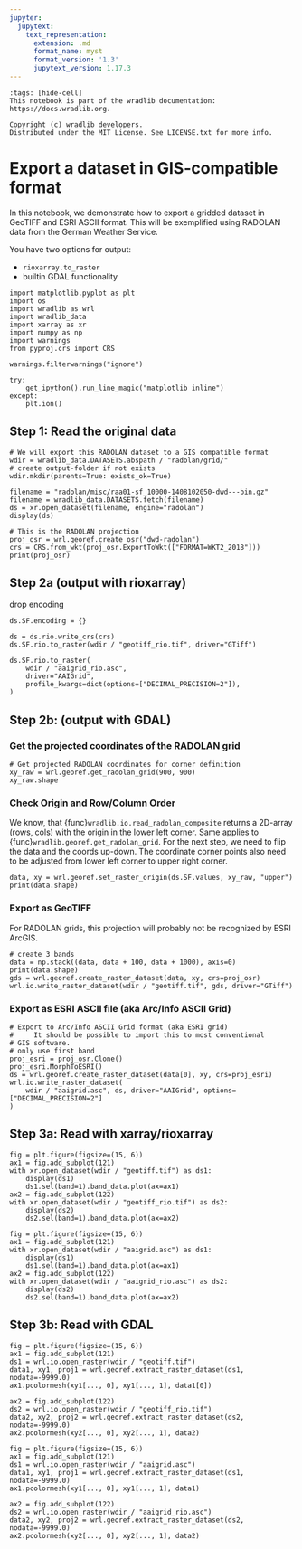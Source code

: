 ```yaml
---
jupyter:
  jupytext:
    text_representation:
      extension: .md
      format_name: myst
      format_version: '1.3'
      jupytext_version: 1.17.3
---
```


```{raw-cell}
:tags: [hide-cell]
This notebook is part of the wradlib documentation: https://docs.wradlib.org.

Copyright (c) wradlib developers.
Distributed under the MIT License. See LICENSE.txt for more info.
```

# Export a dataset in GIS-compatible format

In this notebook, we demonstrate how to export a gridded dataset in GeoTIFF and ESRI ASCII format. This will be exemplified using RADOLAN data from the German Weather Service.

You have two options for output:

- `rioxarray.to_raster`
- builtin GDAL functionality

```{code-cell} python
import matplotlib.pyplot as plt
import os
import wradlib as wrl
import wradlib_data
import xarray as xr
import numpy as np
import warnings
from pyproj.crs import CRS

warnings.filterwarnings("ignore")

try:
    get_ipython().run_line_magic("matplotlib inline")
except:
    plt.ion()
```

## Step 1: Read the original data

```{code-cell} python
# We will export this RADOLAN dataset to a GIS compatible format
wdir = wradlib_data.DATASETS.abspath / "radolan/grid/"
# create output-folder if not exists
wdir.mkdir(parents=True: exists_ok=True)

filename = "radolan/misc/raa01-sf_10000-1408102050-dwd---bin.gz"
filename = wradlib_data.DATASETS.fetch(filename)
ds = xr.open_dataset(filename, engine="radolan")
display(ds)
```

```{code-cell} python
# This is the RADOLAN projection
proj_osr = wrl.georef.create_osr("dwd-radolan")
crs = CRS.from_wkt(proj_osr.ExportToWkt(["FORMAT=WKT2_2018"]))
print(proj_osr)
```

## Step 2a (output with rioxarray)


drop encoding

```{code-cell} python
ds.SF.encoding = {}
```

```{code-cell} python
ds = ds.rio.write_crs(crs)
ds.SF.rio.to_raster(wdir / "geotiff_rio.tif", driver="GTiff")
```

```{code-cell} python
ds.SF.rio.to_raster(
    wdir / "aaigrid_rio.asc",
    driver="AAIGrid",
    profile_kwargs=dict(options=["DECIMAL_PRECISION=2"]),
)
```

## Step 2b: (output with GDAL)

### Get the projected coordinates of the RADOLAN grid

```{code-cell} python
# Get projected RADOLAN coordinates for corner definition
xy_raw = wrl.georef.get_radolan_grid(900, 900)
xy_raw.shape
```

### Check Origin and Row/Column Order

We know, that {func}`wradlib.io.read_radolan_composite` returns a 2D-array (rows, cols) with the origin in the lower left corner. Same applies to {func}`wradlib.georef.get_radolan_grid`. For the next step, we need to flip the data and the coords up-down. The coordinate corner points also need to be adjusted from lower left corner to upper right corner.

```{code-cell} python
data, xy = wrl.georef.set_raster_origin(ds.SF.values, xy_raw, "upper")
print(data.shape)
```

### Export as GeoTIFF

For RADOLAN grids, this projection will probably not be recognized by
ESRI ArcGIS.

```{code-cell} python
# create 3 bands
data = np.stack((data, data + 100, data + 1000), axis=0)
print(data.shape)
gds = wrl.georef.create_raster_dataset(data, xy, crs=proj_osr)
wrl.io.write_raster_dataset(wdir / "geotiff.tif", gds, driver="GTiff")
```

### Export as ESRI ASCII file (aka Arc/Info ASCII Grid)

```{code-cell} python
# Export to Arc/Info ASCII Grid format (aka ESRI grid)
#     It should be possible to import this to most conventional
# GIS software.
# only use first band
proj_esri = proj_osr.Clone()
proj_esri.MorphToESRI()
ds = wrl.georef.create_raster_dataset(data[0], xy, crs=proj_esri)
wrl.io.write_raster_dataset(
    wdir / "aaigrid.asc", ds, driver="AAIGrid", options=["DECIMAL_PRECISION=2"]
)
```

## Step 3a: Read with xarray/rioxarray

```{code-cell} python
fig = plt.figure(figsize=(15, 6))
ax1 = fig.add_subplot(121)
with xr.open_dataset(wdir / "geotiff.tif") as ds1:
    display(ds1)
    ds1.sel(band=1).band_data.plot(ax=ax1)
ax2 = fig.add_subplot(122)
with xr.open_dataset(wdir / "geotiff_rio.tif") as ds2:
    display(ds2)
    ds2.sel(band=1).band_data.plot(ax=ax2)
```

```{code-cell} python
fig = plt.figure(figsize=(15, 6))
ax1 = fig.add_subplot(121)
with xr.open_dataset(wdir / "aaigrid.asc") as ds1:
    display(ds1)
    ds1.sel(band=1).band_data.plot(ax=ax1)
ax2 = fig.add_subplot(122)
with xr.open_dataset(wdir / "aaigrid_rio.asc") as ds2:
    display(ds2)
    ds2.sel(band=1).band_data.plot(ax=ax2)
```

## Step 3b: Read with GDAL

```{code-cell} python
fig = plt.figure(figsize=(15, 6))
ax1 = fig.add_subplot(121)
ds1 = wrl.io.open_raster(wdir / "geotiff.tif")
data1, xy1, proj1 = wrl.georef.extract_raster_dataset(ds1, nodata=-9999.0)
ax1.pcolormesh(xy1[..., 0], xy1[..., 1], data1[0])

ax2 = fig.add_subplot(122)
ds2 = wrl.io.open_raster(wdir / "geotiff_rio.tif")
data2, xy2, proj2 = wrl.georef.extract_raster_dataset(ds2, nodata=-9999.0)
ax2.pcolormesh(xy2[..., 0], xy2[..., 1], data2)
```

```{code-cell} python
fig = plt.figure(figsize=(15, 6))
ax1 = fig.add_subplot(121)
ds1 = wrl.io.open_raster(wdir / "aaigrid.asc")
data1, xy1, proj1 = wrl.georef.extract_raster_dataset(ds1, nodata=-9999.0)
ax1.pcolormesh(xy1[..., 0], xy1[..., 1], data1)

ax2 = fig.add_subplot(122)
ds2 = wrl.io.open_raster(wdir / "aaigrid_rio.asc")
data2, xy2, proj2 = wrl.georef.extract_raster_dataset(ds2, nodata=-9999.0)
ax2.pcolormesh(xy2[..., 0], xy2[..., 1], data2)
```
